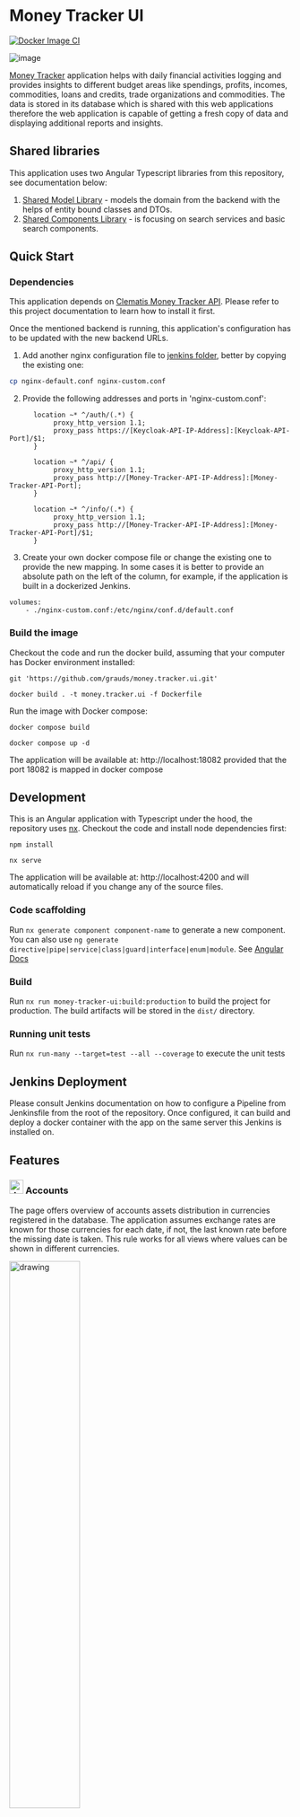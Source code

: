 # Money Tracker UI

[![Docker Image CI](https://github.com/grauds/money.tracker.ui/actions/workflows/docker-image.yml/badge.svg)](https://github.com/grauds/money.tracker.ui/actions/workflows/docker-image.yml)

![image](./images/application.png)

[Money Tracker](https://dominsoft.ru) application helps with daily financial activities logging and provides insights to different budget areas like spendings, profits, incomes, commodities, loans and credits, trade organizations and commodities. The data is stored in its database which is shared with this web applications therefore the web application is capable of getting a fresh copy of data and displaying additional reports and insights.

## Shared libraries

This application uses two Angular Typescript libraries from this repository, see documentation below:

1. [Shared Model Library](./libs/model/README.md) - models the domain from the backend with the helps of entity bound classes and DTOs.
2. [Shared Components Library](./libs/shared-components/README.md) - is focusing on search services and basic search components.

## Quick Start

### Dependencies

This application depends on [Clematis Money Tracker API](https://github.com/grauds/money.tracker.api). Please refer to this project documentation to learn how to install it first.

Once the mentioned backend is running, this application's configuration has to be updated with the new backend URLs.

1. Add another nginx configuration file to [jenkins folder](https://github.com/grauds/money.tracker.ui/blob/df2b918ebf492087f5431b7f42ce43f933b9d6a0/apps/money-tracker-ui/jenkins), better by copying the existing one:

```Bash
cp nginx-default.conf nginx-custom.conf
```

2. Provide the following addresses and ports in 'nginx-custom.conf':

```NGINX
      location ~* ^/auth/(.*) {
           proxy_http_version 1.1;
           proxy_pass https://[Keycloak-API-IP-Address]:[Keycloak-API-Port]/$1;
      }

      location ~* ^/api/ {
           proxy_http_version 1.1;
           proxy_pass http://[Money-Tracker-API-IP-Address]:[Money-Tracker-API-Port];
      }

      location ~* ^/info/(.*) {
           proxy_http_version 1.1;
           proxy_pass http://[Money-Tracker-API-IP-Address]:[Money-Tracker-API-Port]/$1;
      }
```

3. Create your own docker compose file or change the existing one to provide the new mapping. In some cases it is better to provide an absolute path on the left of the column, for example, if the application is built in a dockerized Jenkins.

```Docker
volumes:
    - ./nginx-custom.conf:/etc/nginx/conf.d/default.conf
```

### Build the image

Checkout the code and run the docker build, assuming that your computer has Docker environment installed:

```
git 'https://github.com/grauds/money.tracker.ui.git'
```

```
docker build . -t money.tracker.ui -f Dockerfile
```

Run the image with Docker compose:

```
docker compose build
```

```
docker compose up -d
```

The application will be available at: http://localhost:18082 provided that the port 18082 is mapped in docker compose

## Development

This is an Angular application with Typescript under the hood, the repository uses [nx](https://nx.dev/). Checkout the code and install node dependencies first:

```
npm install
```

```
nx serve
```

The application will be available at: http://localhost:4200 and will automatically reload if you change any of the source files.

### Code scaffolding

Run `nx generate component component-name` to generate a new component. You can also use `ng generate directive|pipe|service|class|guard|interface|enum|module`. See [Angular Docs](https://angular.io/)

### Build

Run `nx run money-tracker-ui:build:production` to build the project for production. The build artifacts will be stored in the `dist/` directory.

### Running unit tests

Run `nx run-many --target=test --all --coverage` to execute the unit tests

## Jenkins Deployment

Please consult Jenkins documentation on how to configure a Pipeline from Jenkinsfile from the root of the repository. Once configured, it can build and deploy a docker container with the app on the same server this Jenkins is installed on.

## Features

### <img src="./images/piggy-bank.png" alt="drawing" width="25px"/> Accounts

The page offers overview of accounts assets distribution in currencies registered in the database. The application assumes exchange rates are known for those currencies for each date, if not, the last known rate before the missing date is taken. This rule works for all views where values can be shown in different currencies.

<img src="./images/accounts.png" alt="drawing" width="50%" />

### <img src="./images/trending-up.png" alt="drawing" width="25px"/> Income

Income report automatically finds the start and end dates when income is registered in the system and shows it as a bar chart.

<img src="./images/income.png" alt="drawing" width="50%" />

### <img src="./images/scale-balance.png" alt="drawing" width="25px"/> Balance Monthly

Monthly balance shows how the amount of money changes over time on monthly basis. It is okay for it to go below zero sometimes, which only means that the expenses surpass the available money, which may be the case with loans or credits. Borrowing money usually leads to negative balance numbers.

<img src="./images/balance.png" alt="drawing" width="50%" />

### <img src="./images/trending-down.png" alt="drawing" width="25px"/> Expenses

It is a simple log of all the operations for the database, sorted by time in descending order. The filter also allows specifying a date range.

<img src="./images/expenses.png" alt="drawing" width="50%" />

### <img src="./images/history.png" alt="drawing" width="25px"/> History

The list of commodities with a slightly different representation - all the commodities here are unique and sorted by the last time they were bought. For unique articles like bycicles or houses it may be a single appearance tens of years back. For periodic items like food or clothing it is usually the places at the top of the list.

<img src="./images/last-commodities.png" alt="drawing" width="50%" />

### <img src="./images/shopping-cart.png" alt="drawing" width="25px"/> Users' commodities

Monthly breakdown of users' contributions to expenses in terms of money and commodities. It is required to be precise with agents attribution to expenses in the Money Tracker application.

<img src="./images/users-commodities.png" alt="drawing" width="50%" />

### <img src="./images/currency-exchange.png" alt="drawing" width="25px"/> Currency Exchange

Currency exchange may come in handy to redistribute the money accross different currencies to avoid exchange rate risks. However, it is often not known exactly how successful the operations were. This chart offers simple analysis for this, yielding the sheer profit or loss calculated as the total amount of money spent to buy a currency to the price of that currency now. The screen below shows that is the same amount of dollars was sold now, it would've bought 1,699.11 roubles more, i.e. dollars are more expensive now.

<img src="./images/currency-exchange-report.png" alt="drawing" width="50%" />

### <img src="./images/trolley.png" alt="drawing" width="25px"/> Reselling

This chart is useful for those who buy and sell often using the same commodity identifiers. System compares the amount of money for a commodity spent on it with the amount of money received in a operation like reselling or any other.

### Lists of commodities, organizations and their groups

The lists of all registered resources with clickable links leading to individual pages for commodities, organizations and their groups.

<img src="./images/lists.png" alt="drawing" width="50%" />

### <img src="./images/about-icon.png" alt="drawing" width="25px"/> About

This page is available without authentication and shows basic, not sensitive statistic information about the database itself, last update date of financial information, some numbers around quality of the data: missing trade places or commodities.

<img src="./images/about.png" alt="drawing" width="50%" />
